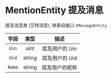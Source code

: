 # MentionEntity 提及消息

提及消息类 (艾特消息), 继承自接口 `IMessageEntity`

|  字段  |  类型  |      描述      |
| :----: | :----: | :------------: |
| `Uin`  |  uint  | 提及用户的 Uin |
| `Uid`  | string | 提及用户的 Uid |
| `Name` | string | 提及用户的昵称 |
